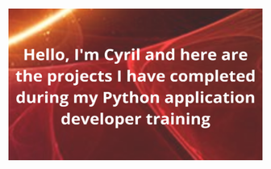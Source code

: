 <h1 align="center">
    <a href="https://github.com/cyl94700">
        <img src="image-header.png" alt="header" width="800" height="300"/>
    </a>
</h1>